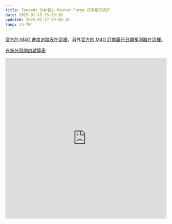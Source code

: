 ```yaml
---
title: Tangent 的非官方 Master Forge 訂單履行統計
date: 2025-01-15 15:59:16
updated: 2025-02-17 20:50:36
lang: zh-TW
---
```


  [官方的 M4G 進度追蹤表在這裡]( https://docs.google.com/spreadsheets/d/1Uy-42ZnZtAp04t60u5HdqckIBhLyHd3evKrT8vPyewI/edit?gid=0#gid=0)，另外[官方的 M4G 訂單履行日期預測器在這裡](https://wheresmyforge.charachorder.com/)。


[在新分頁開啟試算表](https://docs.google.com/spreadsheets/d/e/2PACX-1vQnpgRlbZCqwriw5dxkaMsLSxAYLdKPnhsGQI8RSWu7ecIDqQxgJPJuOyFwzT3_K0hOHDIBqSF35IQ-/pubhtml)

<iframe width="100%" height="500" src="https://docs.google.com/spreadsheets/d/e/2PACX-1vQnpgRlbZCqwriw5dxkaMsLSxAYLdKPnhsGQI8RSWu7ecIDqQxgJPJuOyFwzT3_K0hOHDIBqSF35IQ-/pubhtml" frameborder="0"></iframe>

